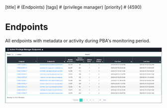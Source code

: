 [title] # (Endpoints)
[tags] # (privilege manager)
[priority] # (4590)
# Endpoints

All endpoints with metadata or activity during PBA's monitoring period.

![endpoints](images/endpoints.png "Endpoints Overview")
